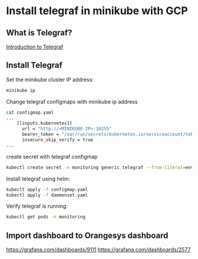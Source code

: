 # Install telegraf in minikube with GCP

## What is Telegraf?

[Introduction to Telegraf](https://docs.influxdata.com/telegraf/v1.3)

## Install Telegraf

Set the minikube cluster IP address:

```sh
minikube ip
```

Change telegraf configmaps with minikube ip address

```sh
cat configmap.yaml
...
    [[inputs.kubernetes]]
      url = "http://<MINIKUBE-IP>:10255"
      bearer_token = "/var/run/secrets/kubernetes.io/serviceaccount/token"
      insecure_skip_verify = true 
...
```

create secret with telegraf configmap

```sh
kubectl create secret -n monitoring generic telegraf --from-literal=env=prod --from-literal=orangesys_url=https://demo.i.orangesys.io --from-literal=jwt_token=<your-orangesys-token>
```

Install telegraf using helm:

```sh
kubeclt apply -f configmap.yaml
kubectl apply -f daemonset.yaml
```

Verify telegraf is running:

```sh
kubectl get pods -n monitoring
```

## Import dashboard to Orangesys dashboard

https://grafana.com/dashboards/9111
https://grafana.com/dashboards/2577

